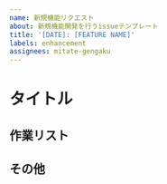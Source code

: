 ```yaml
---
name: 新規機能リクエスト
about: 新規機能開発を行うissueテンプレート
title: '[DATE]: [FEATURE NAME]'
labels: enhancement
assignees: mitate-gengaku
---
```

# タイトル
## 作業リスト
## その他